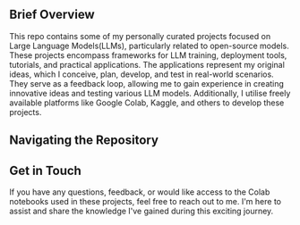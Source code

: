 ## Brief Overview
This repo contains some of my personally curated projects focused on Large Language Models(LLMs), particularly related to open-source models. These projects encompass frameworks for LLM training, deployment tools, tutorials, and practical applications.
The applications represent my original ideas, which I conceive, plan, develop, and test in real-world scenarios. They serve as a feedback loop, allowing me to gain experience in creating innovative ideas and testing various LLM models. Additionally, I utilise freely available platforms like Google Colab, Kaggle, and others to develop these projects.

## Navigating the Repository

## Get in Touch
If you have any questions, feedback, or would like access to the Colab notebooks used in these projects, feel free to reach out to me. I'm here to assist and share the knowledge I've gained during this exciting journey.

